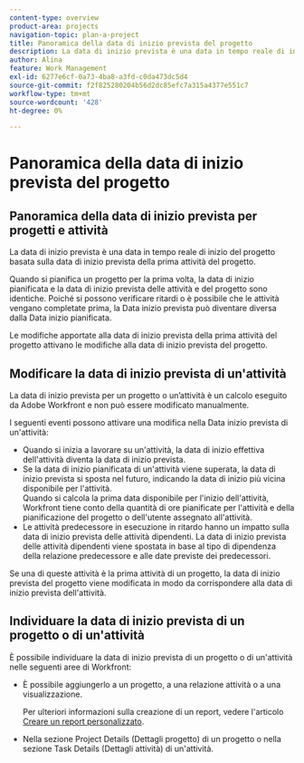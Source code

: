 ```yaml
---
content-type: overview
product-area: projects
navigation-topic: plan-a-project
title: Panoramica della data di inizio prevista del progetto
description: La data di inizio prevista è una data in tempo reale di inizio del progetto basata sulla data di inizio prevista della prima attività del progetto.
author: Alina
feature: Work Management
exl-id: 6277e6cf-0a73-4ba8-a3fd-c0da473dc5d4
source-git-commit: f2f825280204b56d2dc85efc7a315a4377e551c7
workflow-type: tm+mt
source-wordcount: '428'
ht-degree: 0%

---
```


# Panoramica della data di inizio prevista del progetto

## Panoramica della data di inizio prevista per progetti e attività

La data di inizio prevista è una data in tempo reale di inizio del progetto basata sulla data di inizio prevista della prima attività del progetto. 

Quando si pianifica un progetto per la prima volta, la data di inizio pianificata e la data di inizio prevista delle attività e del progetto sono identiche. Poiché si possono verificare ritardi o è possibile che le attività vengano completate prima, la Data inizio prevista può diventare diversa dalla Data inizio pianificata. 

Le modifiche apportate alla data di inizio prevista della prima attività del progetto attivano le modifiche alla data di inizio prevista del progetto. 

## Modificare la data di inizio prevista di un&#39;attività

La data di inizio prevista per un progetto o un’attività è un calcolo eseguito da Adobe Workfront e non può essere modificato manualmente. 

I seguenti eventi possono attivare una modifica nella Data inizio prevista di un&#39;attività:

* Quando si inizia a lavorare su un&#39;attività, la data di inizio effettiva dell&#39;attività diventa la data di inizio prevista.
* Se la data di inizio pianificata di un&#39;attività viene superata, la data di inizio prevista si sposta nel futuro, indicando la data di inizio più vicina disponibile per l&#39;attività.\
  Quando si calcola la prima data disponibile per l&#39;inizio dell&#39;attività, Workfront tiene conto della quantità di ore pianificate per l&#39;attività e della pianificazione del progetto o dell&#39;utente assegnato all&#39;attività. 
* Le attività predecessore in esecuzione in ritardo hanno un impatto sulla data di inizio prevista delle attività dipendenti. La data di inizio prevista delle attività dipendenti viene spostata in base al tipo di dipendenza della relazione predecessore e alle date previste dei predecessori. 

Se una di queste attività è la prima attività di un progetto, la data di inizio prevista del progetto viene modificata in modo da corrispondere alla data di inizio prevista dell&#39;attività. 

## Individuare la data di inizio prevista di un progetto o di un&#39;attività

È possibile individuare la data di inizio prevista di un progetto o di un&#39;attività nelle seguenti aree di Workfront:

* È possibile aggiungerlo a un progetto, a una relazione attività o a una visualizzazione.

  Per ulteriori informazioni sulla creazione di un report, vedere l&#39;articolo [Creare un report personalizzato](../../../reports-and-dashboards/reports/creating-and-managing-reports/create-custom-report.md).

* Nella sezione Project Details (Dettagli progetto) di un progetto o nella sezione Task Details (Dettagli attività) di un&#39;attività.
